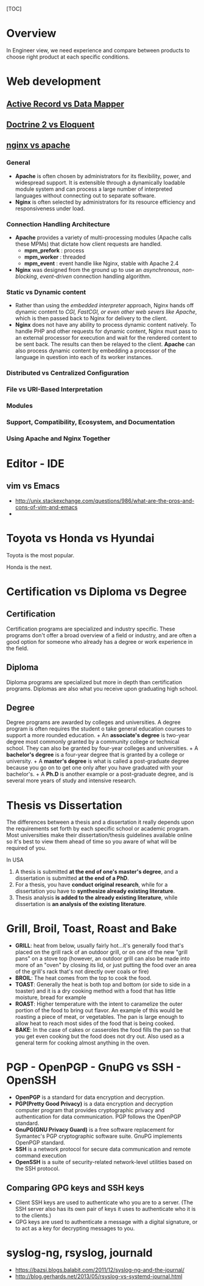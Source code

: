 [TOC]

# Overview
In Engineer view, we need experience and compare between products to choose right product at each specific conditions.

# Web development
## [Active Record vs Data Mapper](http://culttt.com/2014/06/18/whats-difference-active-record-data-mapper/)

## [Doctrine 2 vs Eloquent](http://culttt.com/2014/07/07/doctrine-2-different-eloquent/)

## [nginx vs apache](https://www.digitalocean.com/community/tutorials/apache-vs-nginx-practical-considerations#distributed-vs-centralized-configuration)
### General
- **Apache** is often chosen by administrators for its flexibility, power, and widespread support. It is extensible through a dynamically loadable module system and can process a large number of interpreted languages without connecting out to separate software.
- **Nginx** is often selected by administrators for its resource efficiency and responsiveness under load.

### Connection Handling Architecture
- **Apache** provides a variety of multi-processing modules (Apache calls these MPMs) that dictate how client requests are handled.
	+ **mpm_prefork** : process
	+ **mpm_worker** : threaded
	+ **mpm_event** : event handle like Nginx, stable with Apache 2.4
- **Nginx** was designed from the ground up to use an *asynchronous*, *non-blocking*, *event-driven* connection handling algorithm.

### Static vs Dynamic content
- Rather than using the *embedded interpreter* approach, Nginx hands off dynamic content to *CGI, FastCGI, or even other web severs like Apache*, which is then passed back to Nginx for delivery to the client.
- **Nginx** does not have any ability to process dynamic content natively. To handle PHP and other requests for dynamic content, Nginx must pass to an external processor for execution and wait for the rendered content to be sent back. The results can then be relayed to the client. **Apache** can also process dynamic content by embedding a processor of the language in question into each of its worker instances.

### Distributed vs Centralized Configuration


### File vs URI-Based Interpretation


### Modules


### Support, Compatibility, Ecosystem, and Documentation


### Using Apache and Nginx Together

# Editor - IDE
## vim vs Emacs
- http://unix.stackexchange.com/questions/986/what-are-the-pros-and-cons-of-vim-and-emacs
-


# Toyota vs Honda vs Hyundai
Toyota is the most popular.

Honda is the next.

# Certification vs Diploma vs Degree
## Certification
Certification programs are specialized and industry specific. These programs don't offer a broad overview of a field or industry, and are often a good option for someone who already has a degree or work experience in the field.

## Diploma
Diploma programs are specialized but more in depth than certification programs. Diplomas are also what you receive upon graduating high school.

## Degree
Degree programs are awarded by colleges and universities. A degree program is often requires the student o take general education courses to support a more rounded education.
	+ An **associate's degree** is two-year degree most commonly granted by a community college or technical school. They can also be granted by four-year colleges and universities.
	+ A **bachelor's degree** is a four-year degree that is granted by a college or university.
	+ A **master's degree** is what is called a post-graduate degree because you go on to get one only after you have graduated with your bachelor's.
	+ A **Ph.D** is another example or a post-graduate degree, and is several more years of study and intensive research.

# Thesis vs Dissertation
The differences between a thesis and a dissertation it really depends upon the requirements set forth by each specific school or academic program. Most universities make their dissertation/thesis guidelines available online so it's best to view them ahead of time so you aware of what will be required of you.

In USA
1. A thesis is submitted **at the end of one's master's degree**, and a dissertation is submitted **at the end of a PhD**.
2. For a thesis, you have **conduct original research**, while for a dissertation you have to **synthesize already existing literature**.
3. Thesis analysis **is added to the already existing literature**, while dissertation is **an analysis of the existing literature**.

# Grill, Broil, Toast, Roast and Bake
- **GRILL**: heat from below, usually fairly hot...it's generally food that's placed on the grill rack of an outdoor grill, or on one of the new "grill pans" on a stove top (however, an outdoor grill can also be made into more of an "oven" by closing its lid, or just putting the food over an area of the grill's rack that's not directly over coals or fire)
- **BROIL**: The heat comes from the top to cook the food.
- **TOAST**: Generally the heat is both top and bottom (or side to side in a toaster) and it is a dry cooking method with a food that has little moisture, bread for example
- **ROAST**: Higher temperature with the intent to caramelize the outer portion of the food to bring out flavor. An example of this would be roasting a piece of meat, or vegetables. The pan is large enough to allow heat to reach most sides of the food that is being cooked.
- **BAKE**: In the case of cakes or casseroles the food fills the pan so that you get even cooking but the food does not dry out. Also used as a general term for cooking almost anything in the oven.

# PGP - OpenPGP - GnuPG vs SSH - OpenSSH
- **OpenPGP** is a standard for data encryption and decryption.
- **PGP(Pretty Good Privacy)** is a data encryption and decryption computer program that provides cryptographic privacy and authentication for data communication. PGP follows the OpenPGP standard.
- **GnuPG(GNU Privacy Guard)** is a free software replacement for Symantec's PGP cryptographic software suite. GnuPG implements OpenPGP standard.
- **SSH** is a network protocol for secure data communication and remote command execution
- **OpenSSH** is a suite of security-related network-level utilities based on the SSH protocol.

## Comparing GPG keys and SSH keys
- Client SSH keys are used to authenticate who you are to a server. (The SSH server also has its own pair of keys it uses to authenticate who it is to the clients.)
- GPG keys are used to authenticate a message with a digital signature, or to act as a key for decrypting messages to you.

# syslog-ng, rsyslog, journald
- https://bazsi.blogs.balabit.com/2011/12/syslog-ng-and-the-journal/
- http://blog.gerhards.net/2013/05/rsyslog-vs-systemd-journal.html
